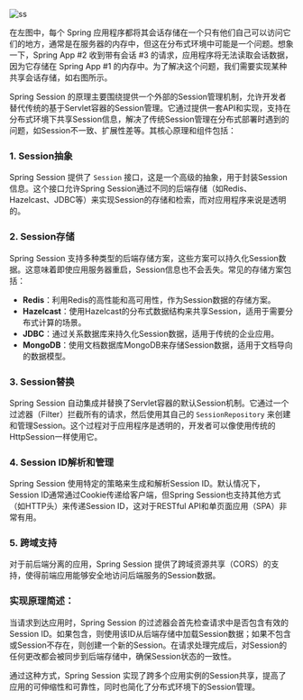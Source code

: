 ![ss](https://github.com/fuos/springboot3.x-demo/assets/34535312/df742b4f-470a-43f4-bbc6-701a16c8f4ae)

在左图中，每个 Spring 应用程序都将其会话存储在一个只有他们自己可以访问它们的地方，通常是在服务器的内存中，但这在分布式环境中可能是一个问题。想象一下，Spring App #2 收到带有会话 #3 的请求，应用程序将无法读取会话数据，因为它存储在 Spring App #1 的内存中。为了解决这个问题，我们需要实现某种共享会话存储，如右图所示。

Spring Session 的原理主要围绕提供一个外部的Session管理机制，允许开发者替代传统的基于Servlet容器的Session管理。它通过提供一套API和实现，支持在分布式环境下共享Session信息，解决了传统Session管理在分布式部署时遇到的问题，如Session不一致、扩展性差等。其核心原理和组件包括：

### 1. **Session抽象**

Spring Session 提供了 `Session` 接口，这是一个高级的抽象，用于封装Session信息。这个接口允许Spring Session通过不同的后端存储（如Redis、Hazelcast、JDBC等）来实现Session的存储和检索，而对应用程序来说是透明的。

### 2. **Session存储**

Spring Session 支持多种类型的后端存储方案，这些方案可以持久化Session数据。这意味着即使应用服务器重启，Session信息也不会丢失。常见的存储方案包括：

- **Redis**：利用Redis的高性能和高可用性，作为Session数据的存储方案。
- **Hazelcast**：使用Hazelcast的分布式数据结构来共享Session，适用于需要分布式计算的场景。
- **JDBC**：通过关系数据库来持久化Session数据，适用于传统的企业应用。
- **MongoDB**：使用文档数据库MongoDB来存储Session数据，适用于文档导向的数据模型。

### 3. **Session替换**

Spring Session 自动集成并替换了Servlet容器的默认Session机制。它通过一个过滤器（Filter）拦截所有的请求，然后使用其自己的 `SessionRepository` 来创建和管理Session。这个过程对于应用程序是透明的，开发者可以像使用传统的HttpSession一样使用它。

### 4. **Session ID解析和管理**

Spring Session 使用特定的策略来生成和解析Session ID。默认情况下，Session ID通常通过Cookie传递给客户端，但Spring Session也支持其他方式（如HTTP头）来传递Session ID，这对于RESTful API和单页面应用（SPA）非常有用。

### 5. **跨域支持**

对于前后端分离的应用，Spring Session 提供了跨域资源共享（CORS）的支持，使得前端应用能够安全地访问后端服务的Session数据。

### 实现原理简述：

当请求到达应用时，Spring Session 的过滤器会首先检查请求中是否包含有效的Session ID。如果包含，则使用该ID从后端存储中加载Session数据；如果不包含或Session不存在，则创建一个新的Session。在请求处理完成后，对Session的任何更改都会被同步到后端存储中，确保Session状态的一致性。

通过这种方式，Spring Session 实现了跨多个应用实例的Session共享，提高了应用的可伸缩性和可靠性，同时也简化了分布式环境下的Session管理。
